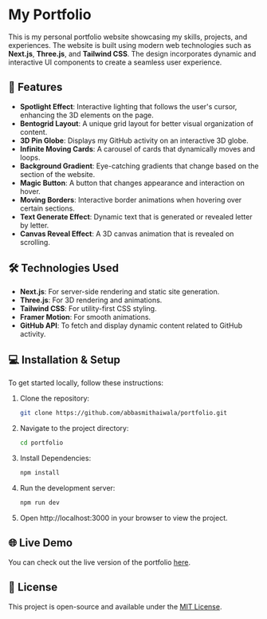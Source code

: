 # My Portfolio

This is my personal portfolio website showcasing my skills, projects, and experiences. The website is built using modern web technologies such as **Next.js**, **Three.js**, and **Tailwind CSS**. The design incorporates dynamic and interactive UI components to create a seamless user experience.

## 🚀 Features

- **Spotlight Effect**: Interactive lighting that follows the user's cursor, enhancing the 3D elements on the page.
- **Bentogrid Layout**: A unique grid layout for better visual organization of content.
- **3D Pin Globe**: Displays my GitHub activity on an interactive 3D globe.
- **Infinite Moving Cards**: A carousel of cards that dynamically moves and loops.
- **Background Gradient**: Eye-catching gradients that change based on the section of the website.
- **Magic Button**: A button that changes appearance and interaction on hover.
- **Moving Borders**: Interactive border animations when hovering over certain sections.
- **Text Generate Effect**: Dynamic text that is generated or revealed letter by letter.
- **Canvas Reveal Effect**: A 3D canvas animation that is revealed on scrolling.

## 🛠️ Technologies Used

- **Next.js**: For server-side rendering and static site generation.
- **Three.js**: For 3D rendering and animations.
- **Tailwind CSS**: For utility-first CSS styling.
- **Framer Motion**: For smooth animations.
- **GitHub API**: To fetch and display dynamic content related to GitHub activity.
  
## 💻 Installation & Setup

To get started locally, follow these instructions:

1. Clone the repository:

   ```bash
   git clone https://github.com/abbasmithaiwala/portfolio.git
   ```
2. Navigate to the project directory:

   ```bash
   cd portfolio
   ```
3. Install Dependencies:
   
   ```bash
   npm install
   ```
   
4. Run the development server:

   ```bash
   npm run dev
   ```
   
5. Open http://localhost:3000 in your browser to view the project.

## 🌐 Live Demo

You can check out the live version of the portfolio [here](abbasmithaiwala.netlify.app).

## 📝 License

This project is open-source and available under the [MIT License](LICENSE).
